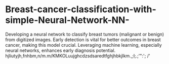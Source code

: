 # Breast-cancer-classification-with-simple-Neural-Network-NN-
Developing a neural network to classify breast tumors (malignant or benign) from digitized images. Early detection is vital for better outcomes in breast cancer, making this model crucial. Leveraging machine learning, especially neural networks, enhances early diagnosis potential.
hjliutyjh,fnhbm,n/m.m/KMKOLuujghcdzsdsaredtfghjhbkjlkm.,;l;.;'":';
/'
